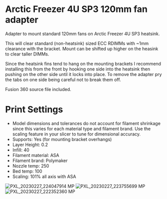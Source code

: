 # Arctic Freezer 4U SP3 120mm fan adapter

Adapter to mount standard 120mm fans on Arctic Freezer 4U SP3 heatsink.

This will clear standard (non-heatsink) sized ECC RDIMMs with ~1mm clearance with the bracket. Mount can be shifted up higher on the heasink to clear taller DIMMs.

Since the heatsink fins tend to hang on the mounting brackets I recommend installing this from the front by hooking one side into the heatsink then pushing on the other side until it locks into place.
To remove the adapter pry the tabs on one side being careful not to break them off. 

Fusion 360 source file included.

# Print Settings
- Model dimensions and tolerances do not account for filament shrinkage since this varies for each material type and filament brand. Use the scaling feature in your slicer to tune for dimensional accuracy.
- Supports: Yes (for mounting bracket overhangs)
- Layer Height: 0.2
- Infill: 40
- Filament material: ASA
- Filament brand: Polymaker
- Nozzle temp: 250
- Bed temp: 100
- Scaling: 101% all axis with ASA

![PXL_20230227_224047914 MP](https://user-images.githubusercontent.com/6842916/221713661-5ae6abd1-05cd-449e-95bd-fc46c1a054a6.jpg)
![PXL_20230227_223755699 MP](https://user-images.githubusercontent.com/6842916/221713716-f0a20db8-25d5-4eba-8bde-41a6e453bb7b.jpg)
![PXL_20230227_222352360 MP](https://user-images.githubusercontent.com/6842916/221713929-99302679-de48-4187-96f7-84458aababac.jpg)
